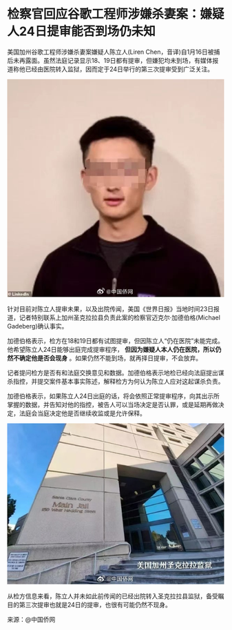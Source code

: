 # 检察官回应谷歌工程师涉嫌杀妻案：嫌疑人24日提审能否到场仍未知

美国加州谷歌工程师涉嫌杀妻案嫌疑人陈立人(Liren
Chen，音译)自1月16日被捕后未再露面。虽然法庭记录显示18、19日都有提审，但嫌犯均未到场，有媒体报道称他已经由医院转入监狱，因而定于24日举行的第三次提审受到广泛关注。

![47cd7f48758bda9b2222ccfd41d7ce53.jpg](https://raw.githubusercontent.com/qqhsx/qqnews_image/main/2024/01/24/检察官回应谷歌工程师涉嫌杀妻案：嫌疑人24日提审能否到场仍未知/47cd7f48758bda9b2222ccfd41d7ce53.jpg)

针对目前对陈立人提审未果，以及出院传闻，美国《世界日报》当地时间23日报道，记者特别联系上加州圣克拉拉县负责此案的检察官迈克尔·加德伯格(Michael
Gadeberg)确认事实。

加德伯格表示，检方在18和19日都有试图提审，但因陈立人“仍在医院”未能完成。他希望陈立人24日能够出庭完成提审程序，
**但因为嫌疑人本人仍在医院，所以仍然不确定他是否会现身** 。如果仍然不能到场，就再择日提审，不会放弃。

记者提问检方是否有和法庭交换意见和数据。加德伯格表示地检已经向法庭提出谋杀指控，并提交案件基本事实陈述，解释检方为何认为陈立人应对这起谋杀负责。

加德伯格表示，如果陈立人24日出庭的话，将会依照正常提审程序，向其出示所掌握的数据，并告知对他的指控，被告人可以当场决定是否认罪，或是延期再做决定，法庭会当庭决定他是否继续收监或是允许保释。

![c44db65ca519bc61020c509a3dfd9afa.jpg](https://raw.githubusercontent.com/qqhsx/qqnews_image/main/2024/01/24/检察官回应谷歌工程师涉嫌杀妻案：嫌疑人24日提审能否到场仍未知/c44db65ca519bc61020c509a3dfd9afa.jpg)

从检方信息来看，陈立人并未如此前传闻的已经出院转入圣克拉拉县监狱，备受瞩目的第三次提审也就是24日的提审，也很有可能仍然不现身。

来源：@中国侨网

